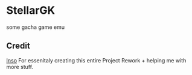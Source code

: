 # StellarGK
some gacha game emu


## Credit

[Inso](https://github.com/insomnyawolf) For essenitaly creating this entire Project Rework +  helping me with more stuff.
